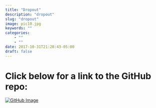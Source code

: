 ```yaml
---
title: "Dropout"
description: "dropout"
slug: "dropout"
image: pic10.jpg
keywords: ""
categories: 
    - ""
    - ""
date: 2017-10-31T21:28:43-05:00
draft: false
---
```


# **Click below for a link to the GitHub repo:**

[![GitHub Image](/img/blogs/github.png)](https://github.com/OthmanBensoudaKoraichi/website_forty)
